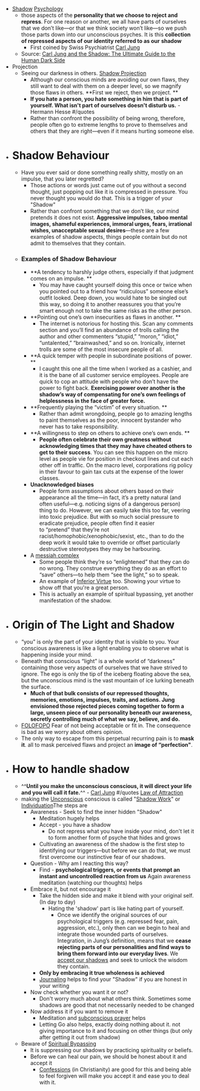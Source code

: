 - [Shadow]() [Psychology]()
    - those aspects of the **personality that we choose to reject and repress**. For one reason or another, we all have parts of ourselves that we don’t like—or that we think society won’t like—so we push those parts down into our unconscious psyches. It is this __collection of repressed aspects of our identity referred to as our__ **shadow**
        - First coined by Swiss Psychiatrist [Carl Jung]()
    - Source: [Carl Jung and the Shadow: The Ultimate Guide to the Human Dark Side](https://highexistence.com/carl-jung-shadow-guide-unconscious/)
- Projection 
    - Seeing our darkness in others. [Shadow Projection]()
        - Although our conscious minds are avoiding our own flaws, they still want to deal with them on a deeper level, so we magnify those flaws in others. **First we reject, then we project. **
        - **If you hate a person, you hate something in him that is part of yourself. What isn't part of ourselves doesn't disturb us.** - Hermann Hesse #/quotes 
        - Rather than confront the possibility of being wrong, therefore, people often go to extreme lengths to prove to themselves and others that they are right—even if it means hurting someone else.
- # Shadow Behaviour
    - Have you ever said or done something really shitty, mostly on an impulse, that you later regretted?
        - Those actions or words just came out of you without a second thought, just popping out like it is compressed in pressure. You never thought you would do that. This is a trigger of your "Shadow"
        - Rather than confront something that we don’t like, our mind pretends it does not exist. **Aggressive impulses, taboo mental images, shameful experiences, immoral urges, fears, irrational wishes, unacceptable sexual desires**—these are a few examples of shadow aspects, things people contain but do not admit to themselves that they contain. 
    - ### Examples of Shadow Behaviour
        - **A tendency to harshly judge others, especially if that judgment comes on an impulse. **
            - You may have caught yourself doing this once or twice when you pointed out to a friend how “ridiculous” someone else’s outfit looked. Deep down, you would hate to be singled out this way, so doing it to another reassures you that you’re smart enough not to take the same risks as the other person.
        - **Pointing out one’s own insecurities as flaws in another. **
            - The internet is notorious for hosting this. Scan any comments section and you’ll find an abundance of trolls calling the author and other commenters “stupid,” “moron,” “idiot,” “untalented,” “brainwashed,” and so on. Ironically, internet trolls are some of the most insecure people of all.
        - **A quick temper with people in subordinate positions of power. **
            - I caught this one all the time when I worked as a cashier, and it is the bane of all customer service employees. People are quick to cop an attitude with people who don’t have the power to fight back. **Exercising power over another is the shadow’s way of compensating for one’s own feelings of helplessness in the face of greater force.**
        - **Frequently playing the “victim” of every situation. **
            - Rather than admit wrongdoing, people go to amazing lengths to paint themselves as the poor, innocent bystander who never has to take responsibility.
        - **A willingness to step on others to achieve one’s own ends. **
            - **People often celebrate their own greatness without acknowledging times that they may have cheated others to get to their success**. You can see this happen on the micro level as people vie for position in checkout lines and cut each other off in traffic. On the macro level, corporations rig policy in their favour to gain tax cuts at the expense of the lower classes.
        - **Unacknowledged biases**
            - People form assumptions about others based on their appearance all the time—in fact, it’s a pretty natural (and often useful—e.g. noticing signs of a dangerous person) thing to do. However, we can easily take this too far, veering into toxic prejudice. But with so much social pressure to eradicate prejudice, people often find it easier to “pretend” that they’re not racist/homophobic/xenophobic/sexist, etc., than to do the deep work it would take to override or offset particularly destructive stereotypes they may be harbouring.
        - A [messiah complex]()
            - Some people think they’re so “enlightened” that they can do no wrong. They construe everything they do as an effort to “save” others—to help them “see the light,” so to speak. 
            - An example of [Inferior Virtue]() too. Showing your virtue to show off that you're a great person. 
            - This is actually an example of spiritual bypassing, yet another manifestation of the shadow. 
- # Origin of The Light and Shadow
    - “you” is only the part of your identity that is visible to you. Your conscious awareness is like a light enabling you to observe what is happening inside your mind.
    - Beneath that conscious “light” is a whole world of “darkness” containing those very aspects of ourselves that we have strived to ignore. The ego is only the tip of the iceberg floating above the sea, but the unconscious mind is the vast mountain of ice lurking beneath the surface.
        - **Much of that bulk consists of our repressed thoughts, memories, emotions, impulses, traits, and actions. Jung envisioned those rejected pieces coming together to form a large, unseen piece of our personality beneath our awareness, secretly controlling much of what we say, believe, and do.**
    - [FOLO]()[FOPO]() Fear of not being acceptable or fit in. The consequence is bad as we worry about others opinion. 
    - The only way to escape from this perpetual recurring pain is to **mask it**. all to mask perceived flaws and project an **image of “perfection"**.
- # How to handle shadow
    - ^^**Until you make the unconscious conscious, it will direct your life and you will call it fate.**^^ - [Carl Jung]() #/quotes [Law of Attraction]()
    - making the [Unconscious]() conscious is called "[Shadow Work]()" or [Individuation]()The steps are
        - Awareness - Seek to find the inner hidden "Shadow"
            - Meditation hugely helps
            - Accept - you have a shadow 
                - Do not repress what you have inside your mind, don't let it to form another form of psyche that hides and grows
            - Cultivating an awareness of the shadow is the first step to identifying our triggers—but before we can do that, we must first overcome our instinctive fear of our shadows.
        - Question - Why am I reacting this way?
            - Find - **psychological triggers, or events that prompt an instant and uncontrolled reaction from us** Again awareness meditation (watching our thoughts) helps
        - Embrace it, but not encourage it
            - Take the hidden side and make it blend with your original self. (In day to day)
                - Hating the 'shadow' part is like hating part of yourself.
                    - Once we identify the original sources of our psychological triggers (e.g. repressed fear, pain, aggression, etc.), only then can we begin to heal and integrate those wounded parts of ourselves. Integration, in Jung’s definition, means that we **cease rejecting parts of our personalities and find ways to bring them forward into our everyday lives**. We [accept our shadows](https://highexistence.com/carl-jung-on-why-we-must-never-pass-judgment-when-we-desire-to-help/) and seek to unlock the wisdom they contain.
            - **Only by embracing it true wholeness is achieved**
            - [Journaling]() helps to find your "Shadow" if you are honest in your writing
        - Now check whether you want it or not?
            - Don't worry much about what others think. Sometimes some shadows are good that not necessarily needed to be changed
        - Now address it if you want to remove it
            - Meditation and [subconscious prayer]() helps
            - Letting Go also helps, exactly doing nothing about it. not giving importance to it and focusing on other things (but only after getting it out from shadow)
    - Beware of [Spiritual Bypassing]()
        - It is suppressing our shadows by practicing spirituality or beliefs.
        - Before we can heal our pain, we should be honest about it and accept it
            - [Confessions]() (in Christianity) are good for this and being able to feel forgiven will make you accept it and ease you to deal with it.

